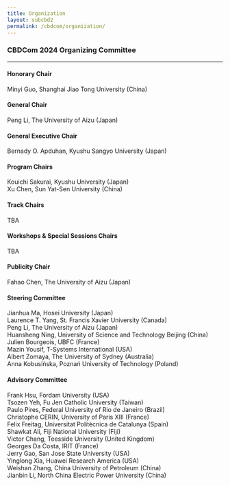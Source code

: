 ```yaml
---
title: Organization
layout: subcbd2
permalink: /cbdcom/organization/
---
```



<h3>CBDCom 2024 Organizing Committee</h3>

<hr/>

<h4>Honorary Chair</h4>
Minyi Guo, Shanghai Jiao Tong University (China)

<h4>General Chair</h4>
Peng Li, The University of Aizu (Japan)

<h4>General Executive Chair</h4>
Bernady O. Apduhan, Kyushu Sangyo University (Japan)

<h4>Program Chairs</h4>
Kouichi Sakurai, Kyushu University (Japan)<br>
Xu Chen, Sun Yat-Sen University (China)

<h4>Track Chairs</h4>
TBA

<h4>Workshops & Special Sessions Chairs</h4>
TBA

<h4>Publicity Chair</h4>
Fahao Chen, The University of Aizu (Japan)

<h4>Steering Committee</h4>
Jianhua Ma, Hosei University (Japan)<br>
Laurence T. Yang, St. Francis Xavier University (Canada)<br>
Peng Li, The University of Aizu (Japan)<br>
Huansheng Ning, University of Science and Technology Beijing (China)<br>
Julien Bourgeois, UBFC (France)<br>
Mazin Yousif, T-Systems International (USA)<br>
Albert Zomaya, The University of Sydney (Australia)<br>
Anna Kobusińska, Poznań University of Technology (Poland)


<h4>Advisory Committee</h4>
Frank Hsu, Fordam University (USA)<br>
Tsozen Yeh, Fu Jen Catholic University (Taiwan)<br>
Paulo Pires, Federal University of Rio de Janeiro (Brazil)<br>
Christophe CERIN, University of Paris XIII (France) <br>
Felix Freitag, Universitat Politècnica de Catalunya (Spain)<br>
Shawkat Ali, Fiji National University (Fiji)<br>
Victor Chang, Teesside University (United Kingdom)<br>
Georges Da Costa, lRIT (France)<br>
Jerry Gao, San Jose State University (USA)<br>
Yinglong Xia, Huawei Research America (USA)<br>
Weishan Zhang, China University of Petroleum (China)<br>
Jianbin Li, North China Electric Power University (China)

